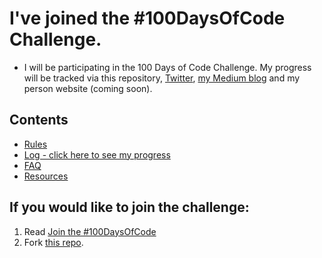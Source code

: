 # I've joined the #100DaysOfCode Challenge.

* I will be participating in the 100 Days of Code Challenge. My progress will be tracked via this repository, [Twitter](https://twitter.com/musicalwebdev), [my Medium blog](https://medium.com/@brittanyrw) and my person website (coming soon).

## Contents
* [Rules](rules.md)
* [Log - click here to see my progress](log.md)
* [FAQ](FAQ.md)
* [Resources](resources.md)

## If you would like to join the challenge:
1. Read [Join the #100DaysOfCode](https://medium.freecodecamp.com/join-the-100daysofcode-556ddb4579e4)
2. Fork [this repo](https://github.com/Kallaway/100-days-kallaway).